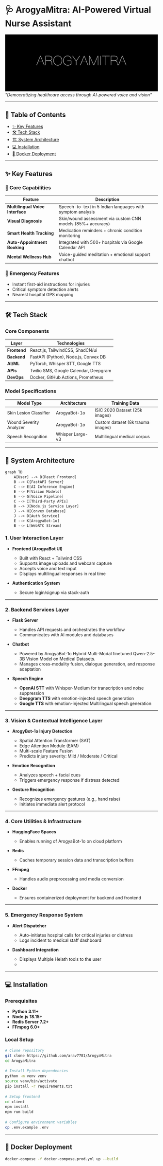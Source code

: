 # 🩺 ArogyaMitra: AI-Powered Virtual Nurse Assistant
![ArogyaMitra Logo](arogya.jpg) *"Democratizing healthcare access through AI-powered voice and vision"*

---

## 🌟 Table of Contents
- [✨ Key Features](#-key-features)
- [🛠️ Tech Stack](#-tech-stack)
- [🏗️ System Architecture](#-system-architecture)
- [💻 Installation](#-installation)
- [🐳 Docker Deployment](#-docker-deployment)

---

## ✨ Key Features

### 🤖 Core Capabilities

| Feature                     | Description                                               |
|----------------------------|-----------------------------------------------------------|
| **Multilingual Voice Interface** | Speech-to-text in 5 Indian languages with symptom analysis |
| **Visual Diagnosis**       | Skin/wound assessment via custom CNN models (85%+ accuracy) |
| **Smart Health Tracking**  | Medication reminders + chronic condition monitoring       |
| **Auto-Appointment Booking** | Integrated with 500+ hospitals via Google Calendar API  |
| **Mental Wellness Hub**    | Voice-guided meditation + emotional support chatbot       |

### 🚨 Emergency Features

- Instant first-aid instructions for injuries  
- Critical symptom detection alerts  
- Nearest hospital GPS mapping  

---

## 🛠️ Tech Stack

### Core Components

| Layer        | Technologies                            |
|--------------|-----------------------------------------|
| **Frontend** | React.js, TailwindCSS, ShadCN/ui        |
| **Backend**  | FastAPI (Python), Node.js, Convex DB    |
| **AI/ML**    | PyTorch, Whisper STT, Google TTS        |
| **APIs**     | Twilio SMS, Google Calendar, Deepgram   |
| **DevOps**   | Docker, GitHub Actions, Prometheus      |

### Model Specifications

| Model Type             | Architecture   | Training Data                    |
|------------------------|----------------|----------------------------------|
| Skin Lesion Classifier | ArogyaBot-1o   | ISIC 2020 Dataset (25k images)   |
| Wound Severity Analyzer| ArogyaBot-1o   | Custom dataset (8k trauma images)|
| Speech Recognition     | Whisper Large-v3 | Multilingual medical corpus   |

---
## 🧠 System Architecture

```mermaid
graph TD
    A[User] --> B(React Frontend)
    B --> C{FastAPI Server}
    C --> E[AI Inference Engine]
    E --> F[Vision Models]
    E --> G[Voice Pipeline]
    C --> I[Third-Party APIs]
    B --> J[Node.js Service Layer]
    J --> H[Convex Database]
    J --> D[Auth Service]
    E --> K[ArogyaBot-1o]
    B --> L[WebRTC Stream]
```


### 1. **User Interaction Layer**
- **Frontend (ArogyaBot UI)**
  - Built with React + Tailwind CSS
  - Supports image uploads and webcam capture
  - Accepts voice and text input
  - Displays multilingual responses in real time

- **Authentication System**
  - Secure login/signup via stack-auth

---

### 2. **Backend Services Layer**
- **Flask Server**
  - Handles API requests and orchestrates the workflow
  - Communicates with AI modules and databases

- **Chatbot**
  - Powered by ArogyaBot-1o Hybrid Multi-Modal finetuned Qwen-2.5-3B Vision Model on Medical Datasets.
  - Manages cross-modality fusion, dialogue generation, and response adaptation

- **Speech Engine**
  - **OpenAI STT** with Whisper-Medium for transcription and noise suppression
  - **Deepgram TTS** with emotion-injected speech generation
  - **Google TTS** with emotion-injected Multilingual speech generation

---

### 3. **Vision & Contextual Intelligence Layer**
- **ArogyBot-1o Injury Detection**
  - Spatial Attention Transformer (SAT)
  - Edge Attention Module (EAM)
  - Multi-scale Feature Fusion
  - Predicts injury severity: Mild / Moderate / Critical

- **Emotion Recognition**
  - Analyzes speech + facial cues
  - Triggers emergency response if distress detected

- **Gesture Recognition**
  - Recognizes emergency gestures (e.g., hand raise)
  - Initiates immediate alert protocol

---

### 4. **Core Utilities & Infrastructure**
- **HuggingFace Spaces**
  - Enables running of ArogyaBot-1o on cloud platform

- **Redis**
  - Caches temporary session data and transcription buffers

- **FFmpeg**
  - Handles audio preprocessing and media conversion

- **Docker**
  - Ensures containerized deployment for backend and frontend

---

### 5. **Emergency Response System**
- **Alert Dispatcher**
  - Auto-initiates hospital calls for critical injuries or distress
  - Logs incident to medical staff dashboard

- **Dashboard Integration**
  - Displays Multiple Helath tools to the user
  - 
---


## 💻 Installation

### Prerequisites

- **Python** **3.11+**
- **Node.js** **18.15+**
- **Redis Server** **7.2+**
- **FFmpeg** **6.0+**

### Local Setup

```bash
# Clone repository
git clone https://github.com/arav7781/ArogyaMitra
cd ArogyaMitra

# Install Python dependencies
python -m venv venv
source venv/bin/activate
pip install -r requirements.txt

# Setup frontend
cd client
npm install
npm run build

# Configure environment variables
cp .env.example .env
```
---

## 🐳 Docker Deployment

```bash
docker-compose -f docker-compose.prod.yml up --build
